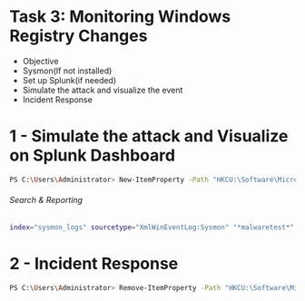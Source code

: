 # Task 3: Monitoring Windows Registry Changes

- Objective
- Sysmon(If not installed)
- Set up Splunk(if needed)
- Simulate the attack and visualize the event
- Incident Response

# 1 - Simulate the attack and Visualize on Splunk Dashboard

```sh
PS C:\Users\Administrator> New-ItemProperty -Path "HKCU:\Software\Microsoft\Windows\CurrentVersion\Run" -Name "MalwareTest" -Value "C:\malwaretest.exe"
```

###### Search & Reporting

```sh
index="sysmon_logs" sourcetype="XmlWinEventLog:Sysmon" "*malwaretest*"
```

# 2 - Incident Response

```sh
PS C:\Users\Administrator> Remove-ItemProperty -Path "HKCU:\Software\Microsoft\Windows\CurrentVersion\Run" -Name "MalwareTest"
```
